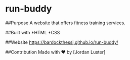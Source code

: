 # run-buddy

##Purpose
A website that offers fitness training services.

##Built with 
*HTML
*CSS

##Website
https://bardockthessj.github.io/run-buddy/

##Contribution
Made with ❤️ by [Jordan Luster]
